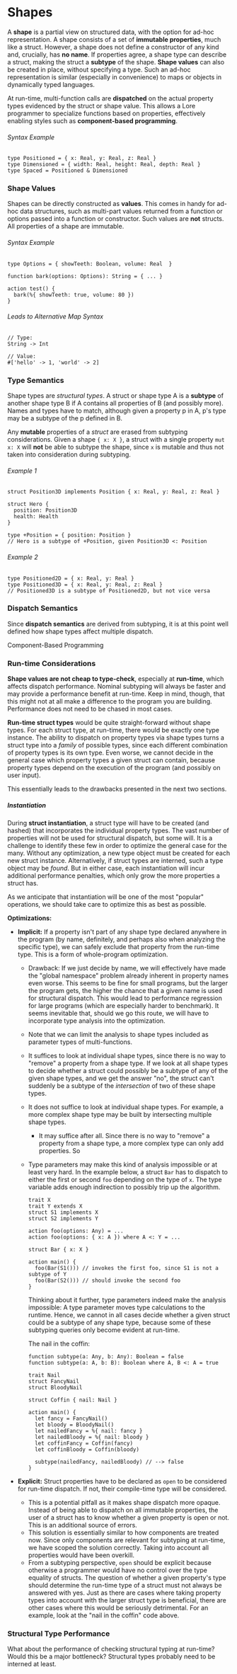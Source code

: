 # Shapes

A **shape** is a partial view on structured data, with the option for ad-hoc representation. A shape consists of a set of **immutable properties**, much like a struct. However, a shape does not define a constructor of any kind and, crucially, has **no name**. If properties agree, a shape type can describe a struct, making the struct a **subtype** of the shape. **Shape values** can also be created in place, without specifying a type. Such an ad-hoc representation is similar (especially in convenience) to maps or objects in dynamically typed languages.

At run-time, multi-function calls are **dispatched** on the actual property types evidenced by the struct or shape value. This allows a Lore programmer to specialize functions based on properties, effectively enabling styles such as **component-based programming**.

###### Syntax Example

```
type Positioned = { x: Real, y: Real, z: Real }
type Dimensioned = { width: Real, height: Real, depth: Real }
type Spaced = Positioned & Dimensioned
```




### Shape Values

Shapes can be directly constructed as **values**. This comes in handy for ad-hoc data structures, such as multi-part values returned from a function or options passed into a function or constructor. Such values are **not** structs. All properties of a shape are immutable.

###### Syntax Example

```
type Options = { showTeeth: Boolean, volume: Real  }

function bark(options: Options): String = { ... }

action test() {
  bark(%{ showTeeth: true, volume: 80 })
}
```

###### Leads to Alternative Map Syntax

```
// Type:
String -> Int

// Value:
#['hello' -> 1, 'world' -> 2]
```



### Type Semantics

Shape types are *structural types*. A struct or shape type A is a **subtype** of another shape type B if A contains all properties of B (and possibly more). Names and types have to match, although given a property p in A, p's type may be a subtype of the p defined in B.

Any **mutable** properties of a *struct* are erased from subtyping considerations. Given a shape `{ x: X }`, a struct with a single property `mut x: X` will **not** be able to subtype the shape, since `x` is mutable and thus not taken into consideration during subtyping.

###### Example 1

```
struct Position3D implements Position { x: Real, y: Real, z: Real }

struct Hero {
  position: Position3D
  health: Health
}

type +Position = { position: Position }
// Hero is a subtype of +Position, given Position3D <: Position
```

###### Example 2

```
type Positioned2D = { x: Real, y: Real }
type Positioned3D = { x: Real, y: Real, z: Real }
// Positioned3D is a subtype of Positioned2D, but not vice versa
```



### Dispatch Semantics

Since **dispatch semantics** are derived from subtyping, it is at this point well defined how shape types affect multiple dispatch. 











Component-Based Programming





### Run-time Considerations

**Shape values are not cheap to type-check**, especially at **run-time**, which affects dispatch performance. Nominal subtyping will always be faster and may provide a performance benefit at run-time. Keep in mind, though, that this might not at all make a difference to the program you are building. Performance does not need to be chased in most cases.

**Run-time struct types** would be quite straight-forward without shape types. For each struct type, at run-time, there would be exactly one type instance. The ability to dispatch on property types via shape types turns a struct type into a *family* of possible types, since each different combination of property types is its own type. Even worse, we cannot decide in the general case which property types a given struct can contain, because property types depend on the execution of the program (and possibly on user input).

This essentially leads to the drawbacks presented in the next two sections.

##### Instantiation

During **struct instantiation**, a struct type will have to be created (and hashed) that incorporates the individual property types. The vast number of properties will not be used for structural dispatch, but some will. It is a challenge to identify these few in order to optimize the general case for the many. Without any optimization, a new type object must be created for each new struct instance. Alternatively, if struct types are interned, such a type object may be *found*. But in either case, each instantiation will incur additional performance penalties, which only grow the more properties a struct has.

As we anticipate that instantiation will be one of the most "popular" operations, we should take care to optimize this as best as possible.

**Optimizations:**

- **Implicit:** If a property isn't part of any shape type declared anywhere in the program (by name, definitely, and perhaps also when analyzing the specific type), we can safely exclude that property from the run-time type. This is a form of whole-program optimization.

  - Drawback: If we just decide by name, we will effectively have made the "global namespace" problem already inherent in property names even worse. This seems to be fine for small programs, but the larger the program gets, the higher the chance that a given name is used for structural dispatch. This would lead to performance regression for large programs (which are especially harder to benchmark). It seems inevitable that, should we go this route, we will have to incorporate type analysis into the optimization.

  - Note that we can limit the analysis to shape types included as parameter types of multi-functions.

  - It suffices to look at individual shape types, since there is no way to "remove" a property from a shape type. If we look at all shape types to decide whether a struct could possibly be a subtype of any of the given shape types, and we get the answer "no", the struct can't suddenly be a subtype of the *intersection* of two of these shape types.

  - It does not suffice to look at individual shape types. For example, a more complex shape type may be built by intersecting multiple shape types.

    - It may suffice after all. Since there is no way to "remove" a property from a shape type, a more complex type can only add properties. So 

  - Type parameters may make this kind of analysis impossible or at least very hard. In the example below, a struct `Bar` has to dispatch to either the first or second `foo` depending on the type of `x`. The type variable adds enough indirection to possibly trip up the algorithm.

    ```
    trait X
    trait Y extends X
    struct S1 implements X
    struct S2 implements Y
    
    action foo(options: Any) = ...
    action foo(options: { x: A }) where A <: Y = ...
    
    struct Bar { x: X }
    
    action main() {
      foo(Bar(S1())) // invokes the first foo, since S1 is not a subtype of Y
      foo(Bar(S2())) // should invoke the second foo
    }
    ```

    Thinking about it further, type parameters indeed make the analysis impossible: A type parameter moves type calculations to the runtime. Hence, we cannot in all cases decide whether a given struct could be a subtype of any shape type, because some of these subtyping queries only become evident at run-time.

    The nail in the coffin:

    ```
    function subtype(a: Any, b: Any): Boolean = false
    function subtype(a: A, b: B): Boolean where A, B <: A = true
    
    trait Nail
    struct FancyNail
    struct BloodyNail
    
    struct Coffin { nail: Nail }
    
    action main() {
      let fancy = FancyNail()
      let bloody = BloodyNail()
      let nailedFancy = %{ nail: fancy }
      let nailedBloody = %{ nail: bloody }
      let coffinFancy = Coffin(fancy)
      let coffinBloody = Coffin(bloody)
      
      subtype(nailedFancy, nailedBloody) // --> false
    }
    ```

    

- **Explicit:** Struct properties have to be declared as `open` to be considered for run-time dispatch. If not, their compile-time type will be considered.

  - This is a potential pitfall as it makes shape dispatch more opaque. Instead of being able to dispatch on all immutable properties, the user of a struct has to know whether a given property is open or not. This is an additional source of errors.
  - This solution is essentially similar to how components are treated now. Since only components are relevant for subtyping at run-time, we have scoped the solution correctly. Taking into account all properties would have been overkill.
  - From a subtyping perspective, `open` should be explicit because otherwise a programmer would have no control over the type equality of structs. The question of whether a given property's type should determine the run-time type of a struct must not always be answered with yes. Just as there are cases where taking property types into account with the larger struct type is beneficial, there are other cases where this would be seriously detrimental. For an example, look at the "nail in the coffin" code above.









### 














### Structural Type Performance

What about the performance of checking structural typing at run-time? Would this be a major bottleneck?
Structural types probably need to be interned at least.

